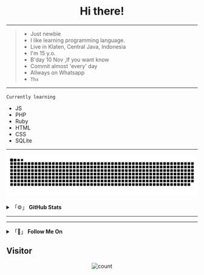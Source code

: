 <h1 align='center'> Hi there!</h1>


--------


> * Just newbie
> * I like learning programming language.
> * Live in Klaten, Central Java, Indonesia
> * I'm 15 y.o.
> * B'day 10 Nov
> ,If you want know 
> * Commit almost 'every' day
> * Allways on Whatsapp
> * `Thx`
--------

`Currently learning`

* JS
* PHP
* Ruby
* HTML
* CSS
* SQLite

--------

![「Rʟxғʟʏ⁴̅⁰͍⁴̵」](https://github.com/Platane/snk/raw/output/github-contribution-grid-snake.svg)

<details>
    <summary>「⚙️」 <b>GitHub Stats</b></summary><br/>

  <p align="center">
  <a href="https://github.com/Rlxfly"><img src="https://github-readme-stats.vercel.app/api/top-langs/?username=Rlxfly&layout=compact&theme=nightowl" /></a>
</p>
  
  <p align="center">
  <a href="https://github.com/Rlxfly"><img src="https://github-profile-summary-cards.vercel.app/api/cards/profile-details?username=Rlxfly&theme=monokai" /></a>
</p>

</details>

---------
---------

<details>
    <summary>「🧧」 <b>Follow Me On</b></summary><br/>
<p align="center">
  <a href="https://www.instagram.com/rlxfly.uw"><img src="https://img.shields.io/badge/Instagram-E4405F?style=for-the-badge&logo=instagram&logoColor=white" /></a>
</p>

<p align="center">
  <a href="https://wa.me/6283820073017"><img src="https://img.shields.io/badge/WhatsApp-25D366?style=for-the-badge&logo=whatsapp&logoColor=white" /></a>
</p>

<p align="center">
  <a href="https://github.com/Rlxfly"><img src="https://img.shields.io/badge/Github-FFF?style=for-the-badge&logo=Github&logoColor=000000&link=https://github.com/Rlxfly" /></a>
</p>

</details>

  

## Visitor 
<p align="center">
<img align="center" alt="count" src="https://count.getloli.com/get/@:rlxfly?theme=rule34">
</p>
